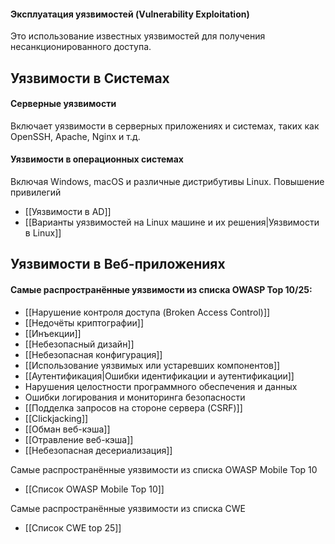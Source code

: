 
#### Эксплуатация уязвимостей (Vulnerability Exploitation)
Это использование известных уязвимостей для получения несанкционированного доступа.

## Уязвимости в Системах
#### Серверные уязвимости 
Включает уязвимости в серверных приложениях и системах, таких как OpenSSH, Apache, Nginx и т.д.
#### Уязвимости в операционных системах
Включая Windows, macOS и различные дистрибутивы Linux. Повышение привилегий
- [[Уязвимости в AD]]
- [[Варианты уязвимостей на Linux машине и их решения|Уязвимости в Linux]]

## Уязвимости в Веб-приложениях

#### Самые распространённые уязвимости из списка OWASP Top 10/25: 
- [[Нарушение контроля доступа (Broken Access Control)]]
- [[Недочёты криптографии]]
- [[Инъекции]]
- [[Небезопасный дизайн]]
- [[Небезопасная конфигурация]]
- [[Использование уязвимых или устаревших компонентов]]
- [[Аутентификация|Ошибки идентификации и аутентификации]]
- Нарушения целостности программного обеспечения и данных
- Ошибки логирования и мониторинга безопасности
- [[Подделка запросов на стороне сервера (CSRF)]]
- [[Clickjacking]]
- [[Обман веб-кэша]]
- [[Отравление веб-кэша]]
- [[Небезопасная десериализация]]

Самые распространённые уязвимости из списка OWASP Mobile Top 10
- [[Список OWASP Mobile Top 10]]

Самые распространённые уязвимости из списка CWE
- [[Список CWE top 25]]
